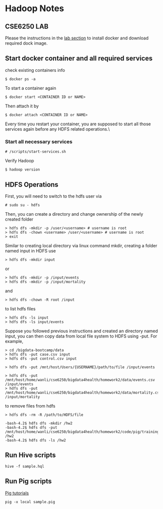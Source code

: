 # Hadoop Notes

## CSE6250 LAB
Please the instructions in the [lab section](http://www.sunlab.org/teaching/cse6250/fall2019/env/) to install docker and download required dock image. 

## Start docker container and all required services
check existing containers info
```
$ docker ps -a
```
To start a container again
```
$ docker start <CONTAINER ID or NAME>
```
Then attach it by
```
$ docker attach <CONTAINER ID or NAME>
```
Every time you restart your container, you are supposed to start all those services again before any HDFS related operations.\
### Start all necessary services
```
# /scripts/start-services.sh
```
Verify Hadoop
```
$ hadoop version
```


## HDFS Operations
First, you will need to switch to the hdfs user via
```
# sudo su - hdfs
```
Then, you can create a directory and change ownership of the newly created folder
```
> hdfs dfs -mkdir -p /user/<username> # username is root
> hdfs dfs -chown <username> /user/<username> # username is root
> exit
```
Similar to creating local directory via linux command mkdir, creating a folder named input in HDFS use
```
> hdfs dfs -mkdir input
```
or
```
> hdfs dfs -mkdir -p /input/events
> hdfs dfs -mkdir -p /input/mortality
```
and
```
> hdfs dfs -chown -R root /input
```
to list hdfs files
```
> hdfs dfs -ls input
> hdfs dfs -ls input/events
```


Suppose you followed previous instructions and created an directory named input, you can then copy data from local file system to HDFS using -put. For example,
```
> cd /bigdata-bootcamp/data
> hdfs dfs -put case.csv input
> hdfs dfs -put control.csv input
```
```
> hdfs dfs -put /mnt/host/Users/{USERNAME}/path/to/file /input/events
```
```
> hdfs dfs -put /mnt/host/home/wanli/cse6250/bigdata4health/homework2/data/events.csv /input/events
> hdfs dfs -put /mnt/host/home/wanli/cse6250/bigdata4health/homework2/data/mortality.csv /input/mortality
```
to remove files from hdfs
```
> hdfs dfs -rm -R /path/to/HDFS/file
```


```
-bash-4.2$ hdfs dfs -mkdir /hw2
-bash-4.2$ hdfs dfs -put /mnt/host/home/wanli/cse6250/bigdata4health/homework2/code/pig/training/ /hw2
-bash-4.2$ hdfs dfs -ls /hw2
```


## Run Hive scripts
```
hive -f sample.hql
```
## Run Pig scripts
[Pig tutorials](https://www.tutorialspoint.com/apache_pig/index.htm)
```
pig -x local sample.pig
```
